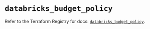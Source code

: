 # `databricks_budget_policy`

Refer to the Terraform Registry for docs: [`databricks_budget_policy`](https://registry.terraform.io/providers/databricks/databricks/1.89.0/docs/resources/budget_policy).
